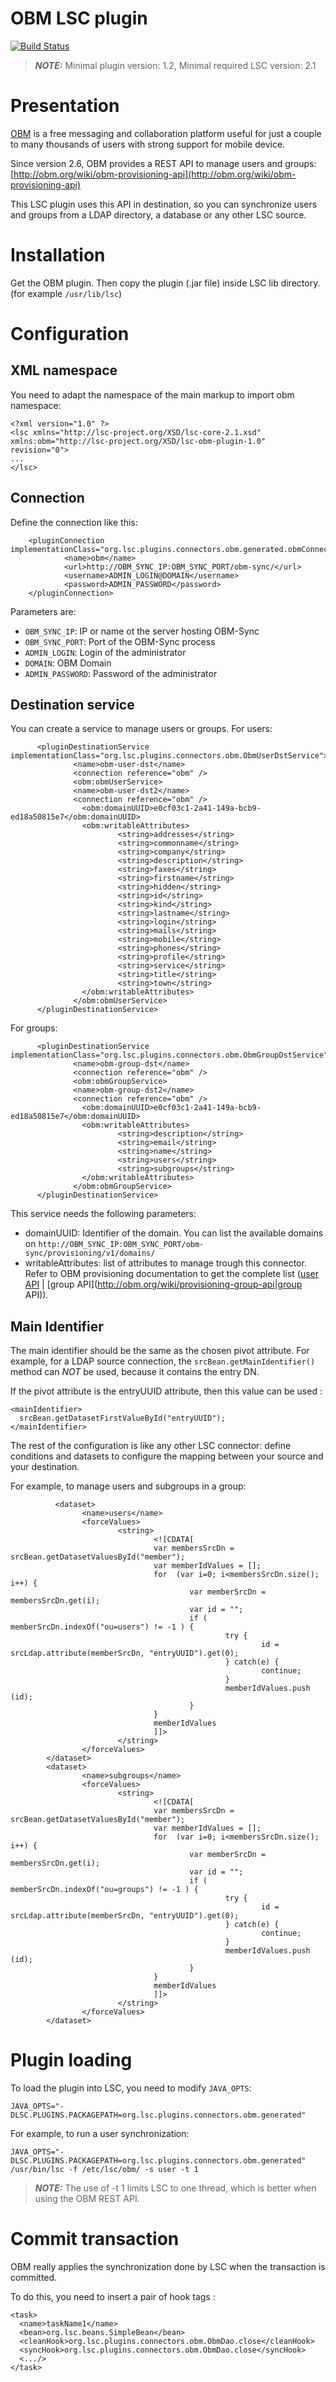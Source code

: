 # OBM LSC plugin

[![Build Status](https://travis-ci.org/lsc-project/lsc-obm-plugin.svg?branch=master)](https://travis-ci.org/lsc-project/lsc-obm-plugin)

> **_NOTE:_** Minimal plugin version: 1.2, Minimal required LSC version: 2.1

Presentation
==================


[OBM](https://www.obm.org) is a free messaging and collaboration platform useful for just a couple to many thousands of users with strong support for mobile device.

Since version 2.6, OBM provides a REST API to manage users and groups: [http://obm.org/wiki/obm-provisioning-api](http://obm.org/wiki/obm-provisioning-api)

This LSC plugin uses this API in destination, so you can synchronize users and groups from a LDAP directory, a database or any other LSC source.

Installation
============

Get the OBM plugin. Then copy the plugin (.jar file) inside LSC lib directory. (for example `/usr/lib/lsc`)

Configuration
=============

XML namespace
-------------

You need to adapt the namespace of the main markup to import obm namespace:

```
<?xml version="1.0" ?>
<lsc xmlns="http://lsc-project.org/XSD/lsc-core-2.1.xsd" xmlns:obm="http://lsc-project.org/XSD/lsc-obm-plugin-1.0" revision="0">
...
</lsc>
```

Connection
----------

Define the connection like this:

```
    <pluginConnection implementationClass="org.lsc.plugins.connectors.obm.generated.obmConnectionType">
            <name>obm</name>
            <url>http://OBM_SYNC_IP:OBM_SYNC_PORT/obm-sync/</url>
            <username>ADMIN_LOGIN@DOMAIN</username>
            <password>ADMIN_PASSWORD</password>
    </pluginConnection>
```

Parameters are:

* `OBM_SYNC_IP`: IP or name ot the server hosting OBM-Sync
* `OBM_SYNC_PORT`: Port of the OBM-Sync process
* `ADMIN_LOGIN`: Login of the administrator
* `DOMAIN`: OBM Domain 
* `ADMIN_PASSWORD`: Password of the administrator

Destination service
-------------------

You can create a service to manage users or groups. For users:

```
      <pluginDestinationService implementationClass="org.lsc.plugins.connectors.obm.ObmUserDstService">
              <name>obm-user-dst</name>
              <connection reference="obm" />
              <obm:obmUserService>
              <name>obm-user-dst2</name>
              <connection reference="obm" />
                <obm:domainUUID>e0cf03c1-2a41-149a-bcb9-ed18a50815e7</obm:domainUUID>
                <obm:writableAttributes>
                        <string>addresses</string>
                        <string>commonname</string>
                        <string>company</string>
                        <string>description</string>
                        <string>faxes</string>
                        <string>firstname</string>
                        <string>hidden</string>
                        <string>id</string>
                        <string>kind</string>
                        <string>lastname</string>
                        <string>login</string>
                        <string>mails</string>
                        <string>mobile</string>
                        <string>phones</string>
                        <string>profile</string>
                        <string>service</string>
                        <string>title</string>
                        <string>town</string>
                </obm:writableAttributes>
              </obm:obmUserService>
      </pluginDestinationService>
```

For groups:

```
      <pluginDestinationService implementationClass="org.lsc.plugins.connectors.obm.ObmGroupDstService">
              <name>obm-group-dst</name>
              <connection reference="obm" />
              <obm:obmGroupService>
              <name>obm-group-dst2</name>
              <connection reference="obm" />
                <obm:domainUUID>e0cf03c1-2a41-149a-bcb9-ed18a50815e7</obm:domainUUID>
                <obm:writableAttributes>
                        <string>description</string>
                        <string>email</string>
                        <string>name</string>
                        <string>users</string>
                        <string>subgroups</string>
                </obm:writableAttributes>
              </obm:obmGroupService>
      </pluginDestinationService>
```

This service needs the following parameters:

* domainUUID: Identifier of the domain. You can list the available domains on `http://OBM_SYNC_IP:OBM_SYNC_PORT/obm-sync/provisioning/v1/domains/`
* writableAttributes: list of attributes to manage trough this connector. Refer to OBM provisioning documentation to get the complete list ([user API](http://obm.org/wiki/provisioning-user-api) | [group API](http://obm.org/wiki/provisioning-group-api|group API)).

Main Identifier
------------------

The main identifier should be the same as the chosen pivot attribute. For example, for a LDAP source connection, the `srcBean.getMainIdentifier()` method can *NOT* be used, because it contains the entry DN.

If the pivot attribute is the entryUUID attribute, then this value can be used :

```
<mainIdentifier>
  srcBean.getDatasetFirstValueById("entryUUID");
</mainIdentifier>
```


The rest of the configuration is like any other LSC connector: define conditions and datasets to configure the mapping between your source and your destination.

For example, to manage users and subgroups in a group:

```
          <dataset>
                <name>users</name>
                <forceValues>
                        <string>
                                <![CDATA[
                                var membersSrcDn = srcBean.getDatasetValuesById("member");
                                var memberIdValues = [];
                                for  (var i=0; i<membersSrcDn.size(); i++) {
                                        var memberSrcDn = membersSrcDn.get(i);
                                        var id = "";
                                        if ( memberSrcDn.indexOf("ou=users") != -1 ) {
                                                try {
                                                        id = srcLdap.attribute(memberSrcDn, "entryUUID").get(0);
                                                } catch(e) {
                                                        continue;
                                                }
                                                memberIdValues.push (id);
                                        }
                                }
                                memberIdValues
                                ]]>
                        </string>
                </forceValues>
        </dataset>
        <dataset>
                <name>subgroups</name>
                <forceValues>
                        <string>
                                <![CDATA[
                                var membersSrcDn = srcBean.getDatasetValuesById("member");
                                var memberIdValues = [];
                                for  (var i=0; i<membersSrcDn.size(); i++) {
                                        var memberSrcDn = membersSrcDn.get(i);
                                        var id = "";
                                        if ( memberSrcDn.indexOf("ou=groups") != -1 ) {
                                                try {
                                                        id = srcLdap.attribute(memberSrcDn, "entryUUID").get(0);
                                                } catch(e) {
                                                        continue;
                                                }
                                                memberIdValues.push (id);
                                        }
                                }
                                memberIdValues
                                ]]>
                        </string>
                </forceValues>
        </dataset>
```

Plugin loading
==================

To load the plugin into LSC, you need to modify `JAVA_OPTS`:

```
JAVA_OPTS="-DLSC.PLUGINS.PACKAGEPATH=org.lsc.plugins.connectors.obm.generated"
```

For example, to run a user synchronization:

```
JAVA_OPTS="-DLSC.PLUGINS.PACKAGEPATH=org.lsc.plugins.connectors.obm.generated" /usr/bin/lsc -f /etc/lsc/obm/ -s user -t 1
```

> **_NOTE:_** The use of -t 1 limits LSC to one thread, which is better when using the OBM REST API.

Commit transaction
==================

OBM really applies the synchronization done by LSC when the transaction is committed.

To do this, you need to insert a pair of hook tags :

```
<task>
  <name>taskName1</name>
  <bean>org.lsc.beans.SimpleBean</bean>
  <cleanHook>org.lsc.plugins.connectors.obm.ObmDao.close</cleanHook>
  <syncHook>org.lsc.plugins.connectors.obm.ObmDao.close</syncHook> 
  <.../>
</task>
```

